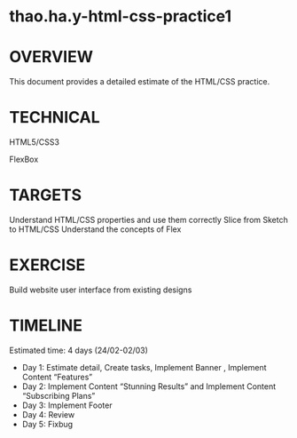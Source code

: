 # thao.ha.y-html-css-practice1
# OVERVIEW

This document provides a detailed estimate of the HTML/CSS practice.

# TECHNICAL

HTML5/CSS3

FlexBox

# TARGETS

Understand HTML/CSS properties and use them correctly
Slice from Sketch to HTML/CSS
Understand the concepts of Flex

# EXERCISE

Build website user interface from existing designs

# TIMELINE

Estimated time: 4 days (24/02-02/03)

- Day 1: Estimate detail, Create tasks, Implement Banner , Implement Content “Features”
- Day 2: Implement Content “Stunning Results” and Implement Content “Subscribing Plans”
- Day 3: Implement Footer
- Day 4: Review
- Day 5: Fixbug
